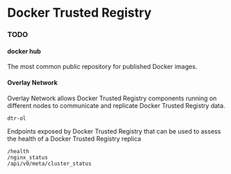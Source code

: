 # Docker Trusted Registry

### TODO


#### docker hub

The most common public repository for published Docker images.


#### Overlay Network

Overlay Network allows Docker Trusted Registry components running on different nodes to communicate and replicate
Docker Trusted Registry data.
```
dtr-ol
```


Endpoints exposed by Docker Trusted Registry that can be used to assess the health of a Docker Trusted Registry replica
```
/health
/nginx_status
/api/v0/meta/cluster_status
```
